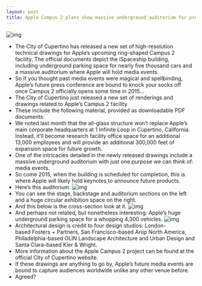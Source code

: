 ```yaml
---
layout: post
title: Apple Campus 2 plans show massive underground auditorium for pressers and exhibitions
---
```

![img](http://media.idownloadblog.com/wp-content/uploads/2011/06/iSpaceship.png)
* The City of Cupertino has released a new set of high-resolution technical drawings for Apple’s upcoming ring-shaped Campus 2 facility. The official documents depict the iSpaceship building, including underground parking space for nearly five thousand cars and a massive auditorium where Apple will hold media events.
* So if you thought past media events were magical and spellbinding, Apple’s future press conference are bound to knock your socks off once Campus 2 officially opens some time in 2015…
* The City of Cupertino just released a new set of renderings and drawings related to Apple’s Campus 2 facility.
* These include the following material, provided as downloadable PDF documents:
* We noted last month that the all-glass structure won’t replace Apple’s main corporate headquarters at 1 Infinite Loop in Cupertino, California. Instead, it’ll become research facility office space for an additional 13,000 employees and will provide an additional 300,000 feet of expansion space for future growth.
* One of the intricacies detailed in the newly released drawings include a massive underground auditorium with just one purpose we can think of: media events.
* So come 2015, when the building is scheduled for completion, this is where Apple will likely hold keynotes to announce future products.
* Here’s this auditorium.
![img](http://media.idownloadblog.com/wp-content/uploads/2012/06/Apple-Campus-2-Auditorium-002-lot.jpg)
* You can see the stage, backstage and auditorium sections on the left and a huge circular exhibition space on the right.
* And this below is the cross-section look at it.
![img](http://media.idownloadblog.com/wp-content/uploads/2012/06/Apple-Campus-2-Auditorium-001-lot.jpg)
* And perhaps not related, but nonetheless interesting: Apple’s huge underground parking space for a whopping 4,300 vehicles.
![img](http://media.idownloadblog.com/wp-content/uploads/2012/06/Apple-Campus-2-Underground-parking-lot.jpg)
* Architectural design is credit to four design studios: London-based Fosters + Partners, San Francisco-based Arup North America, Philadelphia-based OLIN Landscape Architecture and Urban Design and Santa Clara-based Kier & Wright.
* More information about the Apple Campus 2 project can be found at the official City of Cupertino website.
* If these drawings are anything to go by, Apple’s future media events are bound to capture audiences worldwide unlike any other venue before.
* Agreed?

